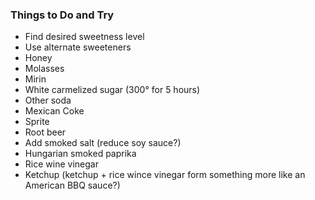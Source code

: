 ### Things to Do and Try

 * Find desired sweetness level
 * Use alternate sweeteners
  * Honey
  * Molasses
  * Mirin
  * White carmelized sugar (300° for 5 hours)
 * Other soda
  * Mexican Coke
  * Sprite
  * Root beer
 * Add smoked salt (reduce soy sauce?)
 * Hungarian smoked paprika
 * Rice wine vinegar
 * Ketchup (ketchup + rice wince vinegar form something more like an American BBQ sauce?)
